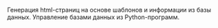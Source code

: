 Генерация html-страниц на основе шаблонов и информации из базы данных. Управление базами данных из Python-программ.
